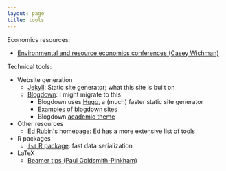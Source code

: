 ```yaml
---
layout: page
title: tools
---
```


Economics resources:

- [Environmental and resource economics conferences (Casey Wichman)](http://caseyjwichman.com/resources/)

Technical tools:

- Website generation
    - [Jekyll](https://jekyllrb.com): Static site generator; what this site is built on
    - [Blogdown](https://bookdown.org/yihui/blogdown/): I might migrate to this
        - Blogdown uses [Hugo](https://gohugo.io), a (much) faster static site generator
        - [Examples of blogdown sites](http://awesome-blogdown.com)
        - Blogdown [academic theme](https://sourcethemes.com/academic/)
- Other resources
    - [Ed Rubin's homepage](http://edrub.in): Ed has a more extensive list of tools
- R packages
    - [`fst` R package](http://www.fstpackage.org): fast data serialization
- LaTeX
    - [Beamer tips (Paul Goldsmith-Pinkham)](https://paulgp.github.io/beamer_tips.pdf)
